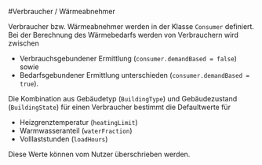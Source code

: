 #Verbraucher / Wärmeabnehmer

Verbraucher bzw. Wärmeabnehmer werden in der Klasse `Consumer` definiert. Bei 
der Berechnung des Wärmebedarfs werden von Verbrauchern wird zwischen 

* Verbrauchsgebundener Ermittlung (`consumer.demandBased = false`) sowie
* Bedarfsgebundener Ermittlung unterschieden (`consumer.demandBased = true`).

Die Kombination aus Gebäudetyp (`BuildingType`) und Gebäudezustand 
(`BuildingState`) für einen Verbraucher bestimmt die Defaultwerte für 

* Heizgrenztemperatur (`heatingLimit`)
* Warmwasseranteil (`waterFraction`)
* Volllaststunden (`loadHours`)

Diese Werte können vom Nutzer überschrieben werden.




